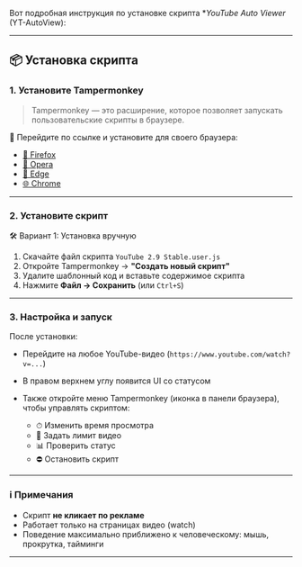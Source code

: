 Вот подробная инструкция по установке скрипта **YouTube Auto Viewer* (YT-AutoView):

---

## 📦 Установка скрипта

### 1. Установите Tampermonkey

> Tampermonkey — это расширение, которое позволяет запускать пользовательские скрипты в браузере.

🔗 Перейдите по ссылке и установите для своего браузера:

* [🦊 Firefox](https://addons.mozilla.org/firefox/addon/tampermonkey/)
* [🧭 Opera](https://addons.opera.com/extensions/details/tampermonkey/)
* [🧱 Edge](https://microsoftedge.microsoft.com/addons/detail/tampermonkey/dhdgffkkebhmkfjojejmpbldmpobfkfo)
* [🌐 Chrome](https://chrome.google.com/webstore/detail/tampermonkey/dhdgffkkebhmkfjojejmpbldmpobfkfo)

---

### 2. Установите скрипт

🛠 Вариант 1: Установка вручную

1. Скачайте файл скрипта `YouTube 2.9 Stable.user.js`
2. Откройте Tampermonkey → **"Создать новый скрипт"**
3. Удалите шаблонный код и вставьте содержимое скрипта
4. Нажмите **Файл → Сохранить** (или `Ctrl+S`)

---

### 3. Настройка и запуск

После установки:

* Перейдите на любое YouTube-видео (`https://www.youtube.com/watch?v=...`)
* В правом верхнем углу появится UI со статусом
* Также откройте меню Tampermonkey (иконка в панели браузера), чтобы управлять скриптом:

  * ⏱ Изменить время просмотра
  * 🎯 Задать лимит видео
  * 📊 Проверить статус
  * ⛔ Остановить скрипт

---

### ℹ Примечания

* Скрипт **не кликает по рекламе**
* Работает только на страницах видео (watch)
* Поведение максимально приближено к человеческому: мышь, прокрутка, тайминги

---

